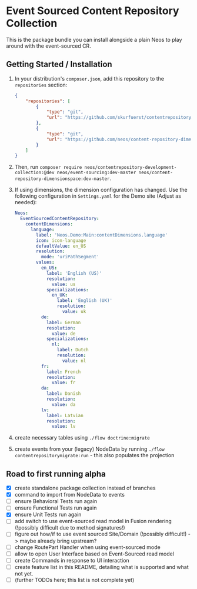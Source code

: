 # Event Sourced Content Repository Collection

This is the package bundle you can install alongside a plain Neos to play around with the event-sourced CR.

## Getting Started / Installation

1. In your distribution's `composer.json`, add this repository to the `repositories` section:

    ```json
    {
        "repositories": [
            {
                "type": "git",
                "url": "https://github.com/skurfuerst/contentrepository-development-collection.git"
            },
            {
                "type": "git",
                "url": "https://github.com/neos/content-repository-dimensionspace.git"
            }
        ]
    }
    ```

2. Then, run `composer require neos/contentrepository-development-collection:@dev neos/event-sourcing:dev-master neos/content-repository-dimensionspace:dev-master`.

3. If using dimensions, the dimension configuration has changed. Use the following configuration in `Settings.yaml` for the Demo site (Adjust as needed):

    ```yaml
    Neos:
      EventSourcedContentRepository:
        contentDimensions:
          language:
            label: 'Neos.Demo:Main:contentDimensions.language'
            icon: icon-language
            defaultValue: en_US
            resolution:
              mode: 'uriPathSegment'
            values:
              en_US:
                label: 'English (US)'
                resolution:
                  value: us
                specializations:
                  en_UK:
                    label: 'English (UK)'
                    resolution:
                      value: uk
              de:
                label: German
                resolution:
                  value: de
                specializations:
                  nl:
                    label: Dutch
                    resolution:
                      value: nl
              fr:
                label: French
                resolution:
                  value: fr
              da:
                label: Danish
                resolution:
                  value: da
              lv:
                label: Latvian
                resolution:
                  value: lv
    
    ```

4. create necessary tables using `./flow doctrine:migrate`

5. create events from your (legacy) NodeData by running `./flow contentrepositorymigrate:run` - this also populates the projection


## Road to first running alpha

- [x] create standalone package collection instead of branches
- [x] command to import from NodeData to events
- [ ] ensure Behavioral Tests run again
- [ ] ensure Functional Tests run again
- [X] ensure Unit Tests run again
- [ ] add switch to use event-sourced read model in Fusion rendering (!possibly difficult due to method signatures!)
- [ ] figure out how/if to use event sourced Site/Domain (!possibly difficult!) -> maybe already bring upstream?
- [ ] change RoutePart Handler when using event-sourced mode
- [ ] allow to open User Interface based on Event-Sourced read model
- [ ] create Commands in response to UI interaction
- [ ] create feature list in this README, detailing what is supported and what not yet.
- [ ] (further TODOs here; this list is not complete yet)
